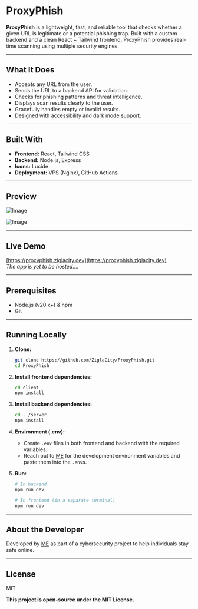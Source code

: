 # ProxyPhish

**ProxyPhish** is a lightweight, fast, and reliable tool that checks whether a given URL is legitimate or a potential phishing trap. Built with a custom backend and a clean React + Tailwind frontend, ProxyPhish provides real-time scanning using multiple security engines.

---

## What It Does

- Accepts any URL from the user.
- Sends the URL to a backend API for validation.
- Checks for phishing patterns and threat intelligence.
- Displays scan results clearly to the user.
- Gracefully handles empty or invalid results.
- Designed with accessibility and dark mode support.

---

## Built With

- **Frontend:** React, Tailwind CSS
- **Backend:** Node.js, Express
- **Icons:** Lucide
- **Deployment:** VPS (Nginx), GitHub Actions

---

## Preview

![Image](https://github.com/user-attachments/assets/93e7f69e-1868-4345-aca3-679961e49578)

![Image](https://github.com/user-attachments/assets/d4da00cd-bd17-498f-9044-0db3e3a5f428)

---

## Live Demo

[https://proxyphish.ziglacity.dev](https://proxyphish.ziglacity.dev)  
_The app is yet to be hosted...._

---

## Prerequisites

- Node.js (v20.x+) & npm
- Git

---

## Running Locally

1.  **Clone:**

    ```bash
    git clone https://github.com/ZiglaCity/ProxyPhish.git
    cd ProxyPhish
    ```

2.  **Install frontend dependencies:**

    ```bash
    cd client
    npm install
    ```

3.  **Install backend dependencies:**

    ```bash
    cd ../server
    npm install
    ```

4.  **Environment (.env):**

    - Create `.env` files in both frontend and backend with the required variables.
    - Reach out to [ME](https://github.com/ZiglaCity) for the development environment variables and paste them into the `.env`s.

5.  **Run:**

    ```bash
    # In backend
    npm run dev

    # In frontend (in a separate terminal)
    npm run dev
    ```

---

## About the Developer

Developed by [ME](https://github.com/ZiglaCity) as part of a cybersecurity project to help individuals stay safe online.

---

## License

MIT

**This project is open-source under the MIT License.**
